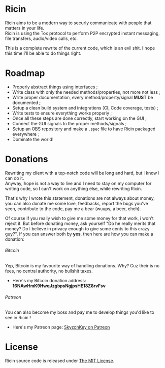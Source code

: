 # Ricin
Ricin aims to be a modern way to securly communicate with people that matters in your life.  
Ricin is using the Tox protocol to perform P2P encrypted instant messaging, file transfers, audio/video calls, etc.

This is a complete rewrite of the current code, which is an evil shit. I hope this time i'll be able to do things right.

# Roadmap
* Properly abstract things using interfaces ;
* Write class with only the needed methods/properties, not more not less ;
* Write proper documentation, every method/property/signal **MUST** be documented ;
* Setup a clean build system and integrations (CI, Code coverage, tests) ;
* Write tests to ensure everything works properly ;
* Once all these steps are done correctly, start working on the GUI ;
* Connect the GUI signals to the proper methods/signals ;
* Setup an OBS repository and make a `.spec` file to have Ricin packaged everywhere ;
* Dominate the world!

# Donations
Rewriting my client with a top-notch code will be long and hard, but I know I can do it.  
Anyway, hope is not a way to live and I need to stay on my computer for writing code, so I can't work on anything else, 
while rewriting Ricin.

That's why I wrote this statement, donations are not always about money, you can also donate me some love, feedbacks, 
report the bugs you've seen, contribute to the code, pay me a bear (wuups, a beer, eheh).

Of course if you really wish to give me some money for that work, i won't reject it. But before donating money, ask 
yourself "Do he really merits that money? Do I believe in privacy enough to give some cents to this crazy guy?". If you 
can answer both by **yes**, then here are how you can make a donation:

###### Bitcoin
Yep, Bitcoin is my favourite way of handling donations. Why? Cuz their is no fees, no central authority, no bullshit taxes.

* Here's my Bitcoin donation address: **16NAwHmK9HwqJzgbpsNgjpsHE18Z8rvFsv**

###### Patreon
You can also become my boss and pay me to develop things you'd like to see in Ricin !

* Here's my Patreon page: [SkyzohKey on Patreon](https://www.patreon.com/user?u=2330345)

# License
Ricin source code is released under [The MIT License](LICENSE).
